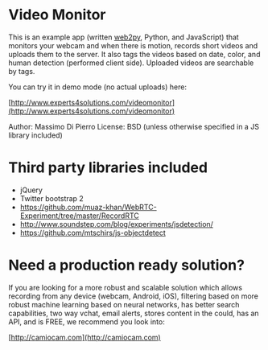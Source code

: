 Video Monitor
=============

This is an example app (written [web2py](http://web2py.com), Python, and JavaScript) that 
monitors your webcam and when there is motion, records short videos
and uploads them to the server. It also tags the videos based on date,
color, and human detection (performed client side). 
Uploaded videos are searchable by tags.

You can try it in demo mode (no actual uploads) here:

[http://www.experts4solutions.com/videomonitor](http://www.experts4solutions.com/videomonitor)

Author: Massimo Di Pierro
License: BSD (unless otherwise specified in a JS library included)

Third party libraries included
==============================
- jQuery
- Twitter bootstrap 2
- https://github.com/muaz-khan/WebRTC-Experiment/tree/master/RecordRTC
- http://www.soundstep.com/blog/experiments/jsdetection/                        
- https://github.com/mtschirs/js-objectdetect 

Need a production ready solution?
=================================

If you are looking for a more robust and scalable solution which allows
recording from any device (webcam, Android, iOS), 
filtering based on more robust machine learning
based on neural networks, has better search capabilities, two way vchat,
email alerts, stores content in the could, has an API, and is FREE,
we recommend you look into:

[http://camiocam.com](http://camiocam.com)



